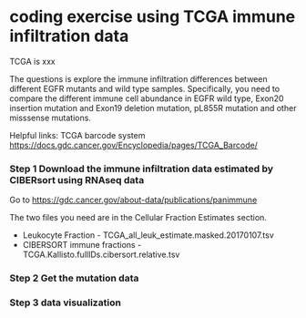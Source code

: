 # coding exercise using TCGA immune infiltration data

TCGA is xxx

The questions is explore the immune infiltration differences between different EGFR mutants and wild type samples.
Specifically, you need to compare the different immune cell abundance in EGFR wild type, Exon20 insertion mutation
and Exon19 deletion mutation, pL855R mutation and other misssense mutations.

Helpful links: TCGA barcode system https://docs.gdc.cancer.gov/Encyclopedia/pages/TCGA_Barcode/

### Step 1 Download the immune infiltration data estimated by CIBERsort using RNAseq data

Go to https://gdc.cancer.gov/about-data/publications/panimmune

The two files you need are in the Cellular Fraction Estimates section.

* Leukocyte Fraction - TCGA_all_leuk_estimate.masked.20170107.tsv
* CIBERSORT immune fractions - TCGA.Kallisto.fullIDs.cibersort.relative.tsv


### Step 2 Get the mutation data 


### Step 3 data visualization


